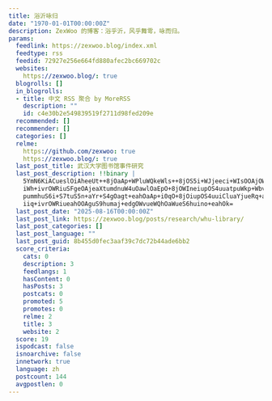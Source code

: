 ```yaml
---
title: 浴沂咏归
date: "1970-01-01T00:00:00Z"
description: ZexWoo 的博客：浴乎沂，风乎舞雩，咏而归。
params:
  feedlink: https://zexwoo.blog/index.xml
  feedtype: rss
  feedid: 72927e256e664fd880afec2bc669702c
  websites:
    https://zexwoo.blog/: true
  blogrolls: []
  in_blogrolls:
  - title: 中文 RSS 聚合 by MoreRSS
    description: ""
    id: c4e30b2e549839519f2711d98fed209e
  recommended: []
  recommender: []
  categories: []
  relme:
    https://github.com/zexwoo: true
    https://zexwoo.blog/: true
  last_post_title: 武汉大学图书馆事件研究
  last_post_description: !!binary |
    5YmN6KiACueslOiAheeUt++8jOaAp+WPluWQkeWls++8jOS5i+WJjeeci+WIsOOAjOW8oO
    iWh+ivrOWRiuSFgeOAjeaXtumdnuW4uOawlOaEpO+8jOWIneiupOS4uuatpuWkp+WbvuS5
    pummhuS6i+S7tuS5n+aYr+S4gOagt+eahOaAp+i0qO+8jOiupOS4uuiCluaYjueRq+aYr+
    iiq+ivrOWRiueahOOAguS9humaj+edgOWvueWQhOaWueS6huino+eahOk=
  last_post_date: "2025-08-16T00:00:00Z"
  last_post_link: https://zexwoo.blog/posts/research/whu-library/
  last_post_categories: []
  last_post_language: ""
  last_post_guid: 8b455d0fec3aaf39c7dc72b44ade6bb2
  score_criteria:
    cats: 0
    description: 3
    feedlangs: 1
    hasContent: 0
    hasPosts: 3
    postcats: 0
    promoted: 5
    promotes: 0
    relme: 2
    title: 3
    website: 2
  score: 19
  ispodcast: false
  isnoarchive: false
  innetwork: true
  language: zh
  postcount: 144
  avgpostlen: 0
---
```

